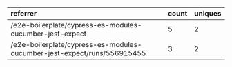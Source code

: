 | referrer                                                                | count | uniques |
| :---------------------------------------------------------------------- | :---- | :------ |
| /e2e-boilerplate/cypress-es-modules-cucumber-jest-expect                | 5     | 2       |
| /e2e-boilerplate/cypress-es-modules-cucumber-jest-expect/runs/556915455 | 3     | 2       |